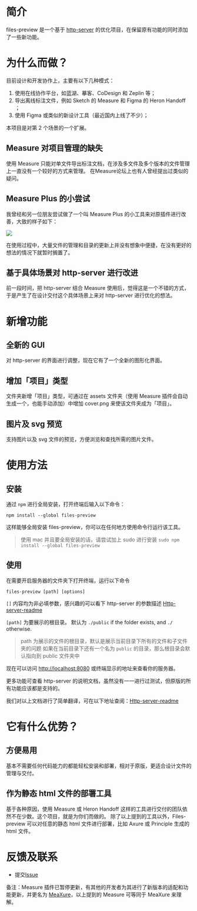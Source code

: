 # 简介

files-preview 是一个基于 [http-server](https://github.com/http-party/http-server) 的优化项目，在保留原有功能的同时添加了一些新功能。

# 为什么而做？

目前设计和开发协作上，主要有以下几种模式：

1. 使用在线协作平台，如蓝湖、摹客、CoDesign 和 Zeplin 等；
2. 导出离线标注文件，例如 Sketch 的 Measure 和 Figma 的 Heron Handoff ；
3. 使用 Figma 或类似的新设计工具（最近国内上线了不少）；

本项目是对第 2 个场景的一个扩展。

## Measure 对项目管理的缺失

使用 Measure 只能对单文件导出标注文档，在涉及多文件及多个版本的文件管理上一直没有一个较好的方式来管理。
在Measure论坛上也有人曾经提出过类似的疑问。


## Measure Plus 的小尝试

我曾经和另一位朋友尝试做了一个叫 Measure Plus 的小工具来对原插件进行改善，大致的样子如下：

![](https://gitee.com/Jioho/img/raw/master/knowledge/20210724194101.jpg)

在使用过程中，大量文件的管理和目录的更新上并没有想象中便捷，在没有更好的想法的情况下就暂时搁置了。

## 基于具体场景对 http-server 进行改进

前一段时间，把 http-server 结合 Measure 使用后，觉得这是一个不错的方式，于是产生了在设计交付这个具体场景上来对 http-server 进行优化的想法。

# 新增功能

## 全新的 GUI

对 http-server 的界面进行调整，现在它有了一个全新的图形化界面。

## 增加「项目」类型

文件夹新增「项目」类型，可通过在 assets 文件夹（使用 Measure 插件会自动生成一个，也能手动添加）中增加 cover.png 来使该文件夹成为「项目」。

## 图片及 svg 预览

支持图片以及 svg 文件的预览，方便浏览和查找所需的图片文件。

# 使用方法

## 安装

通过 `npm` 进行全局安装，打开终端后输入以下命令：

```
npm install --global files-preview
```

这样能够全局安装 files-preview，你可以在任何地方使用命令行运行该工具。

> 使用 mac 并且要全局安装的话，请尝试加上 sudo 进行安装 `sudo npm install --global files-preview`

## 使用

在需要开启服务器的文件夹下打开终端，运行以下命令

```
files-preview [path] [options]
```

`[]` 内容均为非必填参数，感兴趣的可以看下 http-server 的参数描述 [Http-server-readme](./Http-server-readme)

`[path]` 为要展示的根目录。 默认为 `./public` if the folder exists, and `./` otherwise.

> path 为展示的文件的根目录，默认是展示当前目录下所有的文件和子文件夹的问题
> 如果在当前目录下还有一个名为 `public` 的目录，那么根目录会默认指向到 public 文件夹中

现在可以访问 [http://localhost:8080](http://localhost:8080/) 或终端显示的地址来查看你的服务器。

更多功能可查看 http-server 的说明文档，虽然没有一一进行过测试，但原版的所有功能应该都是支持的。

我们对以上文档进行了简单翻译，可在以下地址查阅：[Http-server-readme](./Http-server-readme)

# 它有什么优势？

## 方便易用

基本不需要任何代码能力的都能轻松安装和部署，相对于原版，更适合设计文件的管理与交付。

## 作为静态 html 文件的部署工具

基于各种原因，使用 Measure 或 Heron Handoff 这样的工具进行交付的团队依然不在少数。这个项目，就是为你们而做的。
除了以上提到的工具以外，Files-preview 可以对任意的静态 html 文件进行部署，比如 Axure 或 Principle 生成的 html 文件。

# 反馈及联系

- 提交[Issue](https://gitee.com/Jioho/files-preview/issues)
  

备注：Measure 插件已暂停更新，有其他的开发者为其进行了新版本的适配和功能更新，并更名为 [MeaXure](https://gitee.com/Jioho/sketch-meaxure)，以上提到的 Measure 可等同于 MeaXure 来理解。

